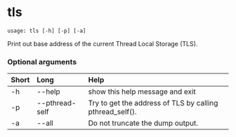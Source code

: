 <!-- THIS PART OF THIS FILE IS AUTOGENERATED. DO NOT MODIFY IT. See scripts/generate-docs.sh -->
# tls

```text
usage: tls [-h] [-p] [-a]

```

Print out base address of the current Thread Local Storage (TLS).
### Optional arguments

|Short|Long|Help|
| :--- | :--- | :--- |
|-h|--help|show this help message and exit|
|-p|--pthread-self|Try to get the address of TLS by calling pthread_self().|
|-a|--all|Do not truncate the dump output.|

<!-- END OF AUTOGENERATED PART. Do not modify this line or the line below, they mark the end of the auto-generated part of the file. If you want to extend the documentation in a way which cannot easily be done by adding to the command help description, write below the following line. -->
<!-- ------------\>8---- ----\>8---- ----\>8------------ -->
